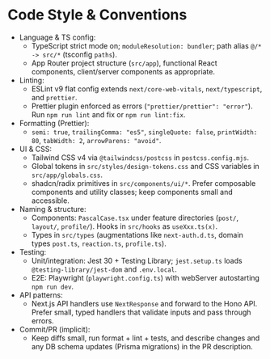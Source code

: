 # Code Style & Conventions

- Language & TS config:
  - TypeScript strict mode on; `moduleResolution: bundler`; path alias `@/* -> src/*` (tsconfig `paths`).
  - App Router project structure (`src/app`), functional React components, client/server components as appropriate.
- Linting:
  - ESLint v9 flat config extends `next/core-web-vitals`, `next/typescript`, and `prettier`.
  - Prettier plugin enforced as errors (`"prettier/prettier": "error"`). Run `npm run lint` and fix or `npm run lint:fix`.
- Formatting (Prettier):
  - `semi: true`, `trailingComma: "es5"`, `singleQuote: false`, `printWidth: 80`, `tabWidth: 2`, `arrowParens: "avoid"`.
- UI & CSS:
  - Tailwind CSS v4 via `@tailwindcss/postcss` in `postcss.config.mjs`.
  - Global tokens in `src/styles/design-tokens.css` and CSS variables in `src/app/globals.css`.
  - shadcn/radix primitives in `src/components/ui/*`. Prefer composable components and utility classes; keep components small and accessible.
- Naming & structure:
  - Components: `PascalCase.tsx` under feature directories (`post/`, `layout/`, `profile/`). Hooks in `src/hooks` as `useXxx.ts(x)`.
  - Types in `src/types` (augmentations like `next-auth.d.ts`, domain types `post.ts`, `reaction.ts`, `profile.ts`).
- Testing:
  - Unit/integration: Jest 30 + Testing Library; `jest.setup.ts` loads `@testing-library/jest-dom` and `.env.local`.
  - E2E: Playwright (`playwright.config.ts`) with webServer autostarting `npm run dev`.
- API patterns:
  - Next.js API handlers use `NextResponse` and forward to the Hono API. Prefer small, typed handlers that validate inputs and pass through errors.
- Commit/PR (implicit):
  - Keep diffs small, run format + lint + tests, and describe changes and any DB schema updates (Prisma migrations) in the PR description.
